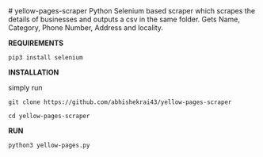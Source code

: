 <html>
<head>
<meta name="google-site-verification" content="2yFYZWwMInNYqVGarzS4imN1ASlVCGiR2IBy-c17q2g" />
</head>
# yellow-pages-scraper
Python Selenium based scraper which scrapes the details of businesses and outputs a csv in the same folder.
Gets Name, Category, Phone Number, Address and locality.

**REQUIREMENTS**

`pip3 install selenium`


**INSTALLATION**

simply run

`git clone https://github.com/abhishekrai43/yellow-pages-scraper`

`cd yellow-pages-scraper`


**RUN**

`python3 yellow-pages.py`

</html>
